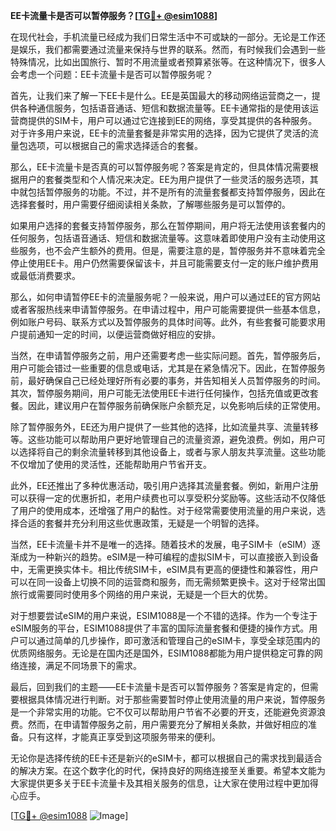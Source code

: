 **EE卡流量卡是否可以暂停服务？[[TG💪+ @esim1088](https://t.me/s/esim1088)]**

在现代社会，手机流量已经成为我们日常生活中不可或缺的一部分。无论是工作还是娱乐，我们都需要通过流量来保持与世界的联系。然而，有时候我们会遇到一些特殊情况，比如出国旅行、暂时不用流量或者预算紧张等。在这种情况下，很多人会考虑一个问题：EE卡流量卡是否可以暂停服务呢？

首先，让我们来了解一下EE卡是什么。EE是英国最大的移动网络运营商之一，提供各种通信服务，包括语音通话、短信和数据流量等。EE卡通常指的是使用该运营商提供的SIM卡，用户可以通过它连接到EE的网络，享受其提供的各种服务。对于许多用户来说，EE卡的流量套餐是非常实用的选择，因为它提供了灵活的流量包选项，可以根据自己的需求选择适合的套餐。

那么，EE卡流量卡是否真的可以暂停服务呢？答案是肯定的，但具体情况需要根据用户的套餐类型和个人情况来决定。EE为用户提供了一些灵活的服务选项，其中就包括暂停服务的功能。不过，并不是所有的流量套餐都支持暂停服务，因此在选择套餐时，用户需要仔细阅读相关条款，了解哪些服务是可以暂停的。

如果用户选择的套餐支持暂停服务，那么在暂停期间，用户将无法使用该套餐内的任何服务，包括语音通话、短信和数据流量等。这意味着即使用户没有主动使用这些服务，也不会产生额外的费用。但是，需要注意的是，暂停服务并不意味着完全停止使用EE卡。用户仍然需要保留该卡，并且可能需要支付一定的账户维护费用或最低消费要求。

那么，如何申请暂停EE卡的流量服务呢？一般来说，用户可以通过EE的官方网站或者客服热线来申请暂停服务。在申请过程中，用户可能需要提供一些基本信息，例如账户号码、联系方式以及暂停服务的具体时间等。此外，有些套餐可能要求用户提前通知一定的时间，以便运营商做好相应的安排。

当然，在申请暂停服务之前，用户还需要考虑一些实际问题。首先，暂停服务后，用户可能会错过一些重要的信息或电话，尤其是在紧急情况下。因此，在暂停服务前，最好确保自己已经处理好所有必要的事务，并告知相关人员暂停服务的时间。其次，暂停服务期间，用户可能无法使用EE卡进行任何操作，包括充值或更改套餐。因此，建议用户在暂停服务前确保账户余额充足，以免影响后续的正常使用。

除了暂停服务外，EE还为用户提供了一些其他的选择，比如流量共享、流量转移等。这些功能可以帮助用户更好地管理自己的流量资源，避免浪费。例如，用户可以选择将自己的剩余流量转移到其他设备上，或者与家人朋友共享流量。这些功能不仅增加了使用的灵活性，还能帮助用户节省开支。

此外，EE还推出了多种优惠活动，吸引用户选择其流量套餐。例如，新用户注册可以获得一定的优惠折扣，老用户续费也可以享受积分奖励等。这些活动不仅降低了用户的使用成本，还增强了用户的黏性。对于经常需要使用流量的用户来说，选择合适的套餐并充分利用这些优惠政策，无疑是一个明智的选择。

当然，EE卡流量卡并不是唯一的选择。随着技术的发展，电子SIM卡（eSIM）逐渐成为一种新兴的趋势。eSIM是一种可编程的虚拟SIM卡，可以直接嵌入到设备中，无需更换实体卡。相比传统SIM卡，eSIM具有更高的便捷性和兼容性，用户可以在同一设备上切换不同的运营商和服务，而无需频繁更换卡。这对于经常出国旅行或需要同时使用多个网络的用户来说，无疑是一个巨大的优势。

对于想要尝试eSIM的用户来说，ESIM1088是一个不错的选择。作为一个专注于eSIM服务的平台，ESIM1088提供了丰富的国际流量套餐和便捷的操作方式。用户可以通过简单的几步操作，即可激活和管理自己的eSIM卡，享受全球范围内的优质网络服务。无论是在国内还是国外，ESIM1088都能为用户提供稳定可靠的网络连接，满足不同场景下的需求。

最后，回到我们的主题——EE卡流量卡是否可以暂停服务？答案是肯定的，但需要根据具体情况进行判断。对于那些需要暂时停止使用流量的用户来说，暂停服务是一个非常实用的功能。它不仅可以帮助用户节省不必要的开支，还能避免资源浪费。然而，在申请暂停服务之前，用户需要充分了解相关条款，并做好相应的准备。只有这样，才能真正享受到这项服务带来的便利。

无论你是选择传统的EE卡还是新兴的eSIM卡，都可以根据自己的需求找到最适合的解决方案。在这个数字化的时代，保持良好的网络连接至关重要。希望本文能为大家提供更多关于EE卡流量卡及其相关服务的信息，让大家在使用过程中更加得心应手。

[[TG💪+ @esim1088](https://t.me/s/esim1088) ![Image](https://i.postimg.cc/4NQfJmqS/Snipaste-2025-05-13-00-14-12.png)]